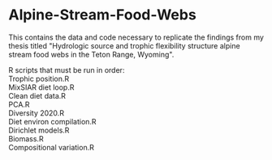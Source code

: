 # Alpine-Stream-Food-Webs

This contains the data and code necessary to replicate the findings from my thesis titled "Hydrologic source and trophic flexibility structure alpine stream food webs in the Teton Range, Wyoming".

R scripts that must be run in order:<br/>
Trophic position.R<br/>
MixSIAR diet loop.R<br/>
Clean diet data.R <br/>
PCA.R <br/>
Diversity 2020.R<br/>
Diet environ compilation.R<br/>
Dirichlet models.R <br/>
Biomass.R <br/>
Compositional variation.R <br/>

